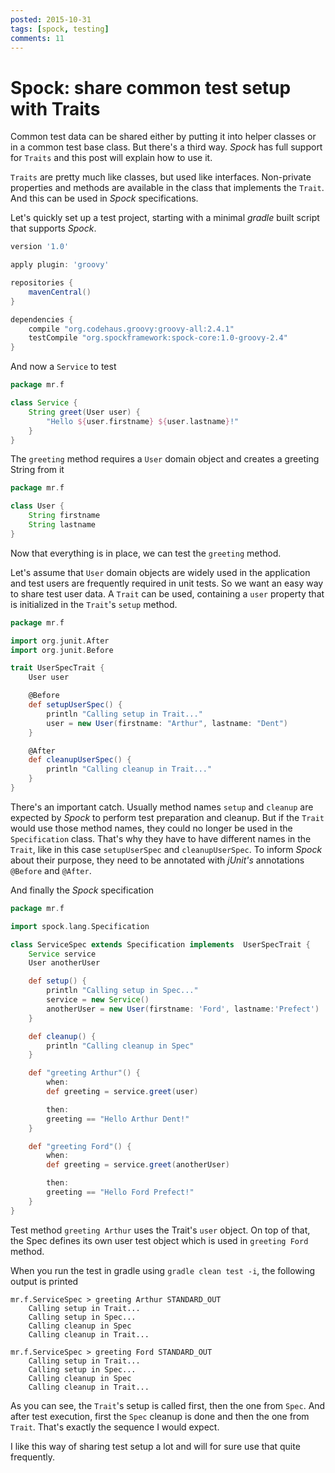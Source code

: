```yaml
---
posted: 2015-10-31
tags: [spock, testing]
comments: 11
---
```


# Spock: share common test setup with Traits
	
Common test data can be shared either by putting it into helper classes or in a common test base class. But there's a third way. *Spock* has full support for `Traits` and this post will explain how to use it.

`Traits` are pretty much like classes, but used like interfaces. Non-private properties and methods are available in the class that implements the `Trait`. And this can be used in *Spock* specifications.

Let's quickly set up a test project, starting with a minimal *gradle* built script that supports *Spock*.

```groovy
version '1.0'

apply plugin: 'groovy'

repositories {
    mavenCentral()
}

dependencies {
    compile "org.codehaus.groovy:groovy-all:2.4.1"
    testCompile "org.spockframework:spock-core:1.0-groovy-2.4"
}
```

And now a `Service` to test

```groovy
package mr.f

class Service {
    String greet(User user) {
        "Hello ${user.firstname} ${user.lastname}!"
    }
}
```

The `greeting` method requires a `User` domain object and creates a greeting String from it

```groovy
package mr.f

class User {
    String firstname
    String lastname
}
```

Now that everything is in place, we can test the `greeting` method. 

Let's assume that `User` domain objects are widely used in the application and test users are frequently required in unit tests. So we want an easy way to share test user data. A `Trait` can be used, containing a `user` property that is initialized in the `Trait`'s `setup` method.

```groovy
package mr.f

import org.junit.After
import org.junit.Before

trait UserSpecTrait {
    User user

    @Before
    def setupUserSpec() {
        println "Calling setup in Trait..."
        user = new User(firstname: "Arthur", lastname: "Dent")
    }

    @After
    def cleanupUserSpec() {
        println "Calling cleanup in Trait..."
    }
}
```

There's an important catch. Usually method names `setup` and `cleanup` are expected by *Spock* to perform test preparation and cleanup. But if the `Trait` would use those method names, they could no longer be used in the `Specification` class. That's why they have to have different names in the `Trait`, like in this case `setupUserSpec` and `cleanupUserSpec`. To inform *Spock* about their purpose, they need to be annotated with  *jUnit's* annotations `@Before` and `@After`.

And finally the *Spock* specification

```groovy
package mr.f

import spock.lang.Specification

class ServiceSpec extends Specification implements  UserSpecTrait {
    Service service
    User anotherUser

    def setup() {
        println "Calling setup in Spec..."
        service = new Service()
        anotherUser = new User(firstname: 'Ford', lastname:'Prefect')
    }

    def cleanup() {
        println "Calling cleanup in Spec"
    }

    def "greeting Arthur"() {
        when:
        def greeting = service.greet(user)

        then:
        greeting == "Hello Arthur Dent!"
    }

    def "greeting Ford"() {
        when:
        def greeting = service.greet(anotherUser)

        then:
        greeting == "Hello Ford Prefect!"
    }
}
``` 

Test method `greeting Arthur` uses the Trait's `user` object. On top of that, the Spec defines its own user test object which is used in `greeting Ford` method.

When you run the test in gradle using `gradle clean test -i`, the following output is printed

```
mr.f.ServiceSpec > greeting Arthur STANDARD_OUT
    Calling setup in Trait...
    Calling setup in Spec...
    Calling cleanup in Spec
    Calling cleanup in Trait...

mr.f.ServiceSpec > greeting Ford STANDARD_OUT
    Calling setup in Trait...
    Calling setup in Spec...
    Calling cleanup in Spec
    Calling cleanup in Trait...
```

As you can see, the `Trait`'s setup is called first, then the one from `Spec`. And after test execution, first the `Spec` cleanup is done and then the one from `Trait`. That's exactly the sequence I would expect.

I like this way of sharing test setup a lot and will for sure use that quite frequently.
